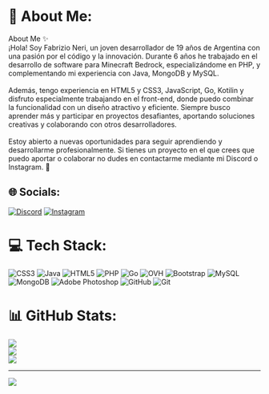 # 💫 About Me:
About Me ✨<br>¡Hola! Soy Fabrizio Neri, un joven desarrollador de 19 años de Argentina con una pasión por el código y la innovación. Durante 6 años he trabajado en el desarrollo de software para Minecraft Bedrock, especializándome en PHP, y complementando mi experiencia con Java, MongoDB y MySQL.<br><br>Además, tengo experiencia en HTML5 y CSS3, JavaScript, Go, Kotilin y disfruto especialmente trabajando en el front-end, donde puedo combinar la funcionalidad con un diseño atractivo y eficiente. Siempre busco aprender más y participar en proyectos desafiantes, aportando soluciones creativas y colaborando con otros desarrolladores.<br><br>Estoy abierto a nuevas oportunidades para seguir aprendiendo y desarrollarme profesionalmente. Si tienes un proyecto en el que crees que puedo aportar o colaborar no dudes en contactarme mediante mi Discord o Instagram. 🚀


## 🌐 Socials:
[![Discord](https://img.shields.io/badge/Discord-%237289DA.svg?logo=discord&logoColor=white)](https://discord.gg/fqbri.) [![Instagram](https://img.shields.io/badge/Instagram-%23E4405F.svg?logo=Instagram&logoColor=white)](https://instagram.com/porres.yz) 

# 💻 Tech Stack:
![CSS3](https://img.shields.io/badge/css3-%231572B6.svg?style=for-the-badge&logo=css3&logoColor=white) ![Java](https://img.shields.io/badge/java-%23ED8B00.svg?style=for-the-badge&logo=openjdk&logoColor=white) ![HTML5](https://img.shields.io/badge/html5-%23E34F26.svg?style=for-the-badge&logo=html5&logoColor=white) ![PHP](https://img.shields.io/badge/php-%23777BB4.svg?style=for-the-badge&logo=php&logoColor=white) ![Go](https://img.shields.io/badge/go-%2300ADD8.svg?style=for-the-badge&logo=go&logoColor=white) ![OVH](https://img.shields.io/badge/ovh-%23123F6D.svg?style=for-the-badge&logo=ovh&logoColor=#123F6D) ![Bootstrap](https://img.shields.io/badge/bootstrap-%238511FA.svg?style=for-the-badge&logo=bootstrap&logoColor=white) ![MySQL](https://img.shields.io/badge/mysql-4479A1.svg?style=for-the-badge&logo=mysql&logoColor=white) ![MongoDB](https://img.shields.io/badge/MongoDB-%234ea94b.svg?style=for-the-badge&logo=mongodb&logoColor=white) ![Adobe Photoshop](https://img.shields.io/badge/adobe%20photoshop-%2331A8FF.svg?style=for-the-badge&logo=adobe%20photoshop&logoColor=white) ![GitHub](https://img.shields.io/badge/github-%23121011.svg?style=for-the-badge&logo=github&logoColor=white) ![Git](https://img.shields.io/badge/git-%23F05033.svg?style=for-the-badge&logo=git&logoColor=white)
# 📊 GitHub Stats:
![](https://github-readme-stats.vercel.app/api?username=FabrizioNeri&theme=transparent&hide_border=false&include_all_commits=false&count_private=false)<br/>
![](https://github-readme-streak-stats.herokuapp.com/?user=FabrizioNeri&theme=transparent&hide_border=false)<br/>
![](https://github-readme-stats.vercel.app/api/top-langs/?username=FabrizioNeri&theme=transparent&hide_border=false&include_all_commits=false&count_private=false&layout=compact)

---
[![](https://visitcount.itsvg.in/api?id=FabrizioNeri&icon=0&color=0)](https://visitcount.itsvg.in)

<!-- Proudly created with GPRM ( https://gprm.itsvg.in ) -->
